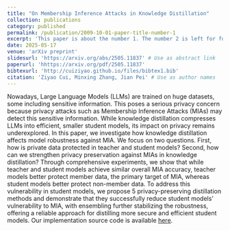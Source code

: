 ```yaml
---
title: "On Membership Inference Attacks in Knowledge Distillation"
collection: publications
category: published
permalink: /publication/2009-10-01-paper-title-number-1
excerpt: 'This paper is about the number 1. The number 2 is left for future work.'
date: 2025-05-17
venue: 'arXiv preprint'
slidesurl: 'https://arxiv.org/abs/2505.11837' # Use as abstract link
paperurl: 'hhttps://arxiv.org/pdf/2505.11837'
bibtexurl: 'http://cuiziyao.github.io/files/bibtex1.bib'
citation: 'Ziyao Cui, Minxing Zhang, Jian Pei' # Use as author names
---
```


Nowadays, Large Language Models (LLMs) are trained on huge datasets, some including sensitive information. This poses a serious privacy concern because privacy attacks such as Membership Inference Attacks (MIAs) may detect this sensitive information. While knowledge distillation compresses LLMs into efficient, smaller student models, its impact on privacy remains underexplored. In this paper, we investigate how knowledge distillation affects model robustness against MIA. We focus on two questions. First, how is private data protected in teacher and student models? Second, how can we strengthen privacy preservation against MIAs in knowledge distillation? Through comprehensive experiments, we show that while teacher and student models achieve similar overall MIA accuracy, teacher models better protect member data, the primary target of MIA, whereas student models better protect non-member data. To address this vulnerability in student models, we propose 5 privacy-preserving distillation methods and demonstrate that they successfully reduce student models’ vulnerability to MIA, with ensembling further stabilizing the robustness, offering a reliable approach for distilling more secure and efficient student models. Our implementation source code is available [here](https://github.com/richardcui18/MIA_in_KD).